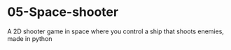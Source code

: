 # 05-Space-shooter
A 2D shooter game in space where you control a ship that shoots enemies, made in python
